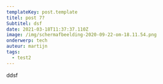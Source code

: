 ```yaml
---
templateKey: post.template
titel: post 7?
Subtitel: dsf
date: 2021-03-18T11:37:37.110Z
image: /img/schermafbeelding-2020-09-22-om-18.11.54.png
onderwerp: tech
auteur: martijn
tags:
  - test2
---
```

ddsf